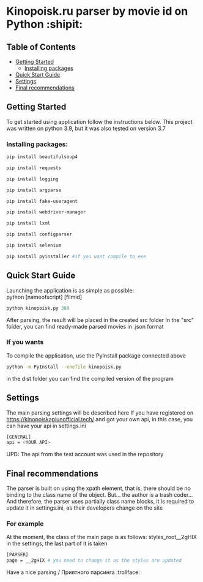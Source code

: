 
# Kinopoisk.ru parser by movie id on Python :shipit:

## Table of Contents
- [Getting Started](#getting-started)
    - [Installing packages](#installing-packages)
- [Quick Start Guide](#quick-start-guide)
- [Settings](#settings)
- [Final recommendations](#final-recommendations)

## Getting Started

To get started using application follow the instructions below.
This project was written on python 3.9, but it was also tested on version 3.7

### Installing packages:

```sh
pip install beautifulsoup4 
```
```sh
pip install requests
```
```sh
pip install logging
```
```sh
pip install argparse
```
```sh
pip install fake-useragent
```
```sh
pip install webdriver-manager
```
```sh
pip install lxml 
```
```sh
pip install configparser 
```
```sh
pip install selenium
```
```sh
pip install pyinstaller #if you want compile to exe
```
## Quick Start Guide

Launching the application is as simple as possible: \
python [nameofscript] [filmid]

```py
python kinopoisk.py 389
```
After parsing, the result will be placed in the created src folder
In the "src" folder, you can find ready-made parsed movies in .json format

### If you wants

To compile the application, use the PyInstall package connected above

```sh
python -m PyInstall --onefile kinopoisk.py
```
in the dist folder you can find the compiled version of the program

## Settings

The main parsing settings will be described here
If you have registered on https://kinopoiskapiunofficial.tech/ and got your own api, in this case, you can have your api in settings.ini
```sh
[GENERAL]
api = <YOUR API>
```
UPD: The api from the test account was used in the repository

## Final recommendations
The parser is built on using the xpath element, that is, there should be no binding to the class name of the object.
But... the author is a trash coder...
And therefore, the parser uses partially class name blocks, it is required to update it in settings.ini, as their developers change on the site
### For example
At the moment, the class of the main page is as follows: styles_root__2gHIX
in the settings, the last part of it is taken
```sh
[PARSER]
page = __2gHIX # you need to change it as the styles are updated
```
Have a nice parsing / Приятного парсинга :trollface:
